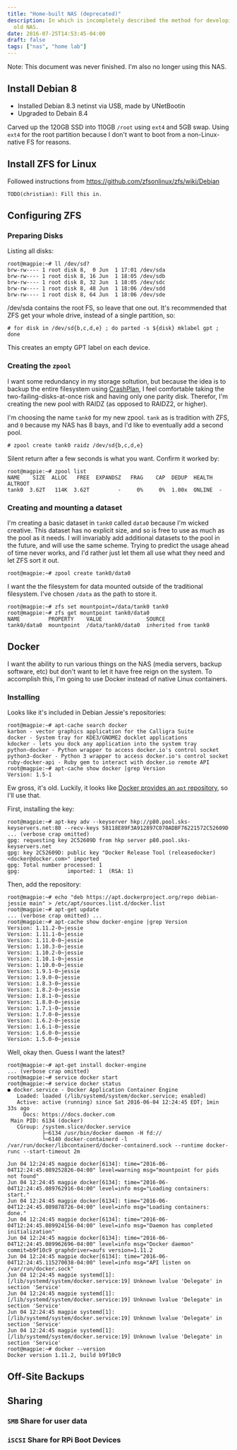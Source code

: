 ```yaml
---
title: "Home-built NAS (deprecated)"
description: In which is incompletely described the method for developing a very
  old NAS.
date: 2016-07-25T14:53:45-04:00
draft: false
tags: ["nas", "home lab"]
---
```


Note: This document was never finished. I'm also no longer using this NAS.

## Install Debian 8

-   Installed Debian 8.3 netinst via USB, made by UNetBootin
-   Upgraded to Debain 8.4

Carved up the 120GB SSD into 110GB `/root` using `ext4` and 5GB swap. Using `ext4`
for the root partition because I don't want to boot from a non-Linux-native FS for reasons.

## Install ZFS for Linux

Followed instructions from https://github.com/zfsonlinux/zfs/wiki/Debian

`TODO(christian): Fill this in.`

## Configuring ZFS

### Preparing Disks

Listing all disks:

```shell
root@magpie:~# ll /dev/sd?
brw-rw---- 1 root disk 8,  0 Jun  1 17:01 /dev/sda
brw-rw---- 1 root disk 8, 16 Jun  1 18:05 /dev/sdb
brw-rw---- 1 root disk 8, 32 Jun  1 18:05 /dev/sdc
brw-rw---- 1 root disk 8, 48 Jun  1 18:06 /dev/sdd
brw-rw---- 1 root disk 8, 64 Jun  1 18:06 /dev/sde
```

/dev/sda contains the root FS, so leave that one out. It's recommended that ZFS
get your whole drive, instead of a single partition, so:

```shell
# for disk in /dev/sd{b,c,d,e} ; do parted -s ${disk} mklabel gpt ; done
```

This creates an empty GPT label on each device.

### Creating the `zpool`

I want some redundancy in my storage soltution, but because the idea is to
backup the entire filesystem using [CrashPlan](http://www.crashplan.com/), I
feel comfortable taking the two-failing-disks-at-once risk and having only one
parity disk. Therefor, I'm creating the new pool with RAIDZ (as opposed to
RAIDZ2, or higher).

I'm choosing the name `tank0` for my new zpool. `tank` as is tradition with ZFS,
and `0` because my NAS has 8 bays, and I'd like to eventually add a second pool.

```shell
# zpool create tank0 raidz /dev/sd{b,c,d,e}
```

Silent return after a few seconds is what you want. Confirm it worked by:

```shell
root@magpie:~# zpool list
NAME    SIZE  ALLOC   FREE  EXPANDSZ   FRAG    CAP  DEDUP  HEALTH  ALTROOT
tank0  3.62T   114K  3.62T         -     0%     0%  1.00x  ONLINE  -
```

### Creating and mounting a dataset
I'm creating a basic dataset in `tank0` called `data0` because I'm wicked creative. This dataset has no explicit size, and so is free to use as much as the pool as it needs. I will invariably add additional datasets to the pool in the future, and will use the same scheme. Trying to predict the usage ahead of time never works, and I'd rather just let them all use what they need and let ZFS sort it out.

```shell
root@magpie:~# zpool create tank0/data0
```

I want the the filesystem for data mounted outside of the traditional filesystem. I've chosen `/data` as the path to store it.

```shell
root@magpie:~# zfs set mountpoint=/data/tank0 tank0
root@magpie:~# zfs get mountpoint tank0/data0
NAME         PROPERTY    VALUE              SOURCE
tank0/data0  mountpoint  /data/tank0/data0  inherited from tank0
```

## Docker

I want the ability to run various things on the NAS (media servers, backup software, etc) but don't want to let it have free reign on the system. To accomplish this, I'm going to use Docker instead of native Linux containers.

### Installing

Looks like it's included in Debian Jessie's repositories:

```shell
root@magpie:~# apt-cache search docker
karbon - vector graphics application for the Calligra Suite
docker - System tray for KDE3/GNOME2 docklet applications
kdocker - lets you dock any application into the system tray
python-docker - Python wrapper to access docker.io's control socket
python3-docker - Python 3 wrapper to access docker.io's control socket
ruby-docker-api - Ruby gem to interact with docker.io remote API
root@magpie:~# apt-cache show docker |grep Version
Version: 1.5-1
```

Ew gross, it's old. Luckily, it looks like [Docker provides an `apt` repository](https://docs.docker.com/engine/installation/linux/debian/), so I'll use that.

First, installing the key:

```shell
root@magpie:~# apt-key adv --keyserver hkp://p80.pool.sks-keyservers.net:80 --recv-keys 58118E89F3A912897C070ADBF76221572C52609D
... (verbose crap omitted)
gpg: requesting key 2C52609D from hkp server p80.pool.sks-keyservers.net
gpg: key 2C52609D: public key "Docker Release Tool (releasedocker) <docker@docker.com>" imported
gpg: Total number processed: 1
gpg:               imported: 1  (RSA: 1)
```

Then, add the repository:

```shell
root@magpie:~# echo "deb https://apt.dockerproject.org/repo debian-jessie main" > /etc/apt/sources.list.d/docker.list
root@magpie:~# apt-get update
... (verbose crap omitted) ...
root@magpie:~# apt-cache show docker-engine |grep Version
Version: 1.11.2-0~jessie
Version: 1.11.1-0~jessie
Version: 1.11.0-0~jessie
Version: 1.10.3-0~jessie
Version: 1.10.2-0~jessie
Version: 1.10.1-0~jessie
Version: 1.10.0-0~jessie
Version: 1.9.1-0~jessie
Version: 1.9.0-0~jessie
Version: 1.8.3-0~jessie
Version: 1.8.2-0~jessie
Version: 1.8.1-0~jessie
Version: 1.8.0-0~jessie
Version: 1.7.1-0~jessie
Version: 1.7.0-0~jessie
Version: 1.6.2-0~jessie
Version: 1.6.1-0~jessie
Version: 1.6.0-0~jessie
Version: 1.5.0-0~jessie
```

Well, okay then. Guess I want the latest?

```shell
root@magpie:~# apt-get install docker-engine
... (verbose crap omitted)
root@magpie:~# service docker start
root@magpie:~# service docker status
● docker.service - Docker Application Container Engine
   Loaded: loaded (/lib/systemd/system/docker.service; enabled)
   Active: active (running) since Sat 2016-06-04 12:24:45 EDT; 1min 33s ago
     Docs: https://docs.docker.com
 Main PID: 6134 (docker)
   CGroup: /system.slice/docker.service
           ├─6134 /usr/bin/docker daemon -H fd://
           └─6140 docker-containerd -l /var/run/docker/libcontainerd/docker-containerd.sock --runtime docker-runc --start-timeout 2m

Jun 04 12:24:45 magpie docker[6134]: time="2016-06-04T12:24:45.089252826-04:00" level=warning msg="mountpoint for pids not found"
Jun 04 12:24:45 magpie docker[6134]: time="2016-06-04T12:24:45.089762916-04:00" level=info msg="Loading containers: start."
Jun 04 12:24:45 magpie docker[6134]: time="2016-06-04T12:24:45.089878726-04:00" level=info msg="Loading containers: done."
Jun 04 12:24:45 magpie docker[6134]: time="2016-06-04T12:24:45.089924156-04:00" level=info msg="Daemon has completed initialization"
Jun 04 12:24:45 magpie docker[6134]: time="2016-06-04T12:24:45.089962696-04:00" level=info msg="Docker daemon" commit=b9f10c9 graphdriver=aufs version=1.11.2
Jun 04 12:24:45 magpie docker[6134]: time="2016-06-04T12:24:45.115270038-04:00" level=info msg="API listen on /var/run/docker.sock"
Jun 04 12:24:45 magpie systemd[1]: [/lib/systemd/system/docker.service:19] Unknown lvalue 'Delegate' in section 'Service'
Jun 04 12:24:45 magpie systemd[1]: [/lib/systemd/system/docker.service:19] Unknown lvalue 'Delegate' in section 'Service'
Jun 04 12:24:45 magpie systemd[1]: [/lib/systemd/system/docker.service:19] Unknown lvalue 'Delegate' in section 'Service'
Jun 04 12:24:45 magpie systemd[1]: [/lib/systemd/system/docker.service:19] Unknown lvalue 'Delegate' in section 'Service'
root@magpie:~# docker --version
Docker version 1.11.2, build b9f10c9
```

## Off-Site Backups


## Sharing

### `SMB` Share for user data

### `iSCSI` Share for RPi Boot Devices
